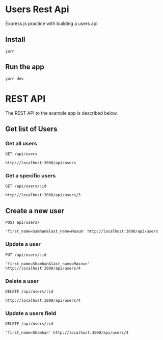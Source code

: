 # Users Rest Api

Express js practice with building a users api


## Install

    yarn

## Run the app

    yarn dev



# REST API

The REST API to the example app is described below.

## Get list of Users

### Get all users

`GET /api/users`

    http://localhost:3000/api/users

### Get a specific users

`GET /api/users/:id`

    http://localhost:3000/api/users/3

## Create a new user

`POST api/users/`

    'first_name=Samhan&last_name=Masum' http://localhost:3000/api/users

### Update a user

`PUT /api/users/:id`

    'first_name=Shamhan&last_name=Masnun' http://localhost:3000/api/users/4


### Delete a user
`DELETE /api/users/:id`

    http://localhost:3000/api/users/4


### Update  a users field
`DELETE /api/users/:id`

    'first_name=Shamhan' http://localhost:3000/api/users/4
